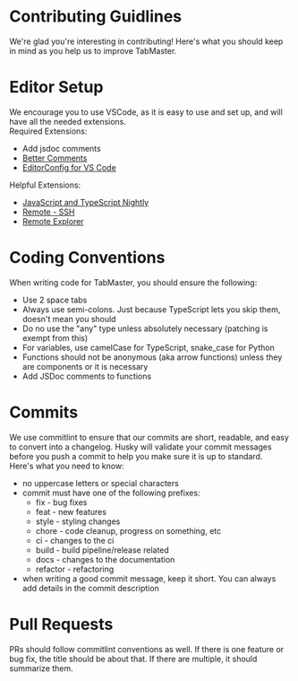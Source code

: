 # Contributing Guidlines

We're glad you're interesting in contributing! Here's what you should keep in mind as you help us to improve TabMaster.


# Editor Setup

We encourage you to use VSCode, as it is easy to use and set up, and will have all the needed extensions. <br/>
Required Extensions:
 - Add jsdoc comments
 - [Better Comments](https://marketplace.visualstudio.com/items?itemName=aaron-bond.better-comments)
 - [EditorConfig for VS Code](https://marketplace.visualstudio.com/items?itemName=EditorConfig.EditorConfig)

Helpful Extensions:
 - [JavaScript and TypeScript Nightly](https://marketplace.visualstudio.com/items?itemName=ms-vscode.vscode-typescript-next)
 - [Remote - SSH](https://marketplace.visualstudio.com/items?itemName=ms-vscode-remote.remote-ssh)
 - [Remote Explorer](https://marketplace.visualstudio.com/items?itemName=ms-vscode.remote-explorer)


# Coding Conventions

When writing code for TabMaster, you should ensure the following:
 - Use 2 space tabs
 - Always use semi-colons. Just because TypeScript lets you skip them, doesn't mean you should
 - Do no use the "any" type unless absolutely necessary (patching is exempt from this)
 - For variables, use camelCase for TypeScript, snake_case for Python
 - Functions should not be anonymous (aka arrow functions) unless they are components or it is necessary
 - Add JSDoc comments to functions


# Commits

We use commitlint to ensure that our commits are short, readable, and easy to convert into a changelog. Husky will validate your commit messages before you push a commit to help you make sure it is up to standard.<br/>
Here's what you need to know:
 - no uppercase letters or special characters
 - commit must have one of the following prefixes:
   - fix - bug fixes
   - feat - new features
   - style - styling changes
   - chore - code cleanup, progress on something, etc
   - ci - changes to the ci
   - build - build pipeline/release related
   - docs - changes to the documentation
   - refactor - refactoring
 - when writing a good commit message, keep it short. You can always add details in the commit description

# Pull Requests

PRs should follow commitlint conventions as well. If there is one feature or bug fix, the title should be about that. If there are multiple, it should summarize them.
